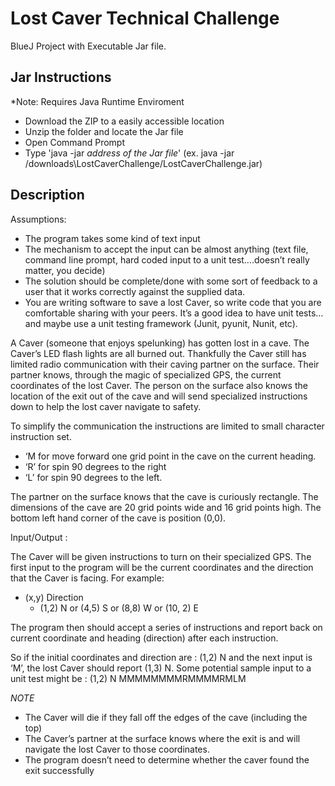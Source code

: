 # Lost Caver Technical Challenge

BlueJ Project with Executable Jar file.

## Jar Instructions
*Note: Requires Java Runtime Enviroment
- Download the ZIP to a easily accessible location
- Unzip the folder and locate the Jar file
- Open Command Prompt
- Type 'java -jar *address of the Jar file*' (ex. java -jar /downloads\LostCaverChallenge/LostCaverChallenge.jar)

## Description
Assumptions:

- The program takes some kind of text input
- The mechanism to accept the input can be almost anything (text file, command line prompt, hard coded input to a unit test….doesn’t really matter, you decide)
- The solution should be complete/done with some sort of feedback to a user that it works correctly against the supplied data.
- You are writing software to save a lost Caver, so write code that you are comfortable sharing with your peers. It’s a good idea to have unit tests…and maybe use a unit testing framework (Junit, pyunit, Nunit, etc).

A Caver (someone that enjoys spelunking) has gotten lost in a cave. The Caver’s LED flash lights are all burned out. Thankfully the Caver still has limited radio communication with their caving partner on the surface. Their partner knows, through the magic of specialized GPS, the current coordinates of the lost Caver. The person on the surface also knows the location of the exit out of the cave and will send specialized instructions down to help the lost caver navigate to safety.

To simplify the communication the instructions are limited to small character instruction set.

- ‘M for move forward one grid point in the cave on the current heading.
- ‘R’ for spin 90 degrees to the right
- ‘L’ for spin 90 degrees to the left.

The partner on the surface knows that the cave is curiously rectangle.
The dimensions of the cave are 20 grid points wide and 16 grid points high.
The bottom left hand corner of the cave is position (0,0).

Input/Output :

The Caver will be given instructions to turn on their specialized GPS. The first input to the program will be the current coordinates and the direction that the Caver is facing. For example:
- (x,y) Direction
  - (1,2) N or (4,5) S or (8,8) W or (10, 2) E
  
The program then should accept a series of instructions and report back on current coordinate and heading (direction) after each instruction.

So if the initial coordinates and direction are : (1,2) N and the next input is ‘M’, the lost Caver should report (1,3) N.
Some potential sample input to a unit test might be : (1,2) N MMMMMMMMRMMMMRMLM

*NOTE*

- The Caver will die if they fall off the edges of the cave (including the top)
- The Caver’s partner at the surface knows where the exit is and will navigate the lost Caver to those coordinates.
- The program doesn’t need to determine whether the caver found the exit successfully
